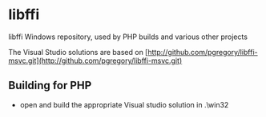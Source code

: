 # libffi

libffi Windows repository, used by PHP builds and various other projects

The Visual Studio solutions are based on [http://github.com/pgregory/libffi-msvc.git](http://github.com/pgregory/libffi-msvc.git)

## Building for PHP

- open and build the appropriate Visual studio solution in .\win32
